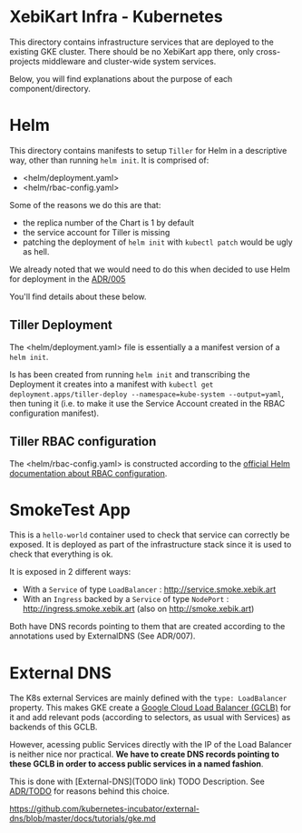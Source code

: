 # XebiKart Infra - Kubernetes

This directory contains infrastructure services that are deployed to the
existing GKE cluster. There should be no XebiKart app there, only
cross-projects middleware and cluster-wide system services.

Below, you will find explanations about the purpose of each
component/directory.

# Helm

This directory contains manifests to setup `Tiller` for Helm in a descriptive
way, other than running `helm init`. It is comprised of:

- <helm/deployment.yaml>
- <helm/rbac-config.yaml>

Some of the reasons we do this are that:

- the  replica number of the Chart is 1 by default
- the service account for Tiller is missing
- patching the deployment of `helm init` with `kubectl patch` would be ugly as
  hell.

We already noted that we would need to do this when decided to use Helm for
deployment in the
[ADR/005](../doc/adr/005-use-kubectl-and-helm-for-k8s-deployment.md)

You'll find details about these below.

## Tiller Deployment

The <helm/deployment.yaml> file is essentially a a manifest version of a `helm
init`.

Is has been created from running `helm init` and transcribing the Deployment it
creates into a manifest with `kubectl get deployment.apps/tiller-deploy
--namespace=kube-system --output=yaml`, then tuning it (i.e. to make it use the
Service Account created in the RBAC configuration manifest).

## Tiller RBAC configuration

The <helm/rbac-config.yaml> is constructed according to the [official Helm
documentation about RBAC
configuration](https://github.com/helm/helm/blob/master/docs/rbac.md).

# SmokeTest App

This is a `hello-world` container used to check that service can correctly be
exposed. It is deployed as part of the infrastructure stack since it is used to
check that everything is ok.

It is exposed in 2 different ways:

- With a `Service` of type `LoadBalancer` : <http://service.smoke.xebik.art>
- With an `Ingress` backed by a `Service` of type `NodePort` :
  <http://ingress.smoke.xebik.art> (also on <http://smoke.xebik.art>)

Both have DNS records pointing to them that are created according to the
annotations used by ExternalDNS (See ADR/007).

# External DNS

The K8s external Services are mainly defined with the `type: LoadBalancer`
property. This makes GKE create a [Google Cloud Load Balancer (GCLB)](TODO) for it and
add relevant pods (according to selectors, as usual with Services) as backends
of this GCLB.

However, acessing public Services directly with the IP of the Load Balancer is
neither nice nor practical. **We have to create DNS records pointing to these
GCLB in order to access public services in a named fashion**.

This is done with [External-DNS](TODO link) TODO Description. See
[ADR/TODO](TODO) for reasons behind this choice.

https://github.com/kubernetes-incubator/external-dns/blob/master/docs/tutorials/gke.md
